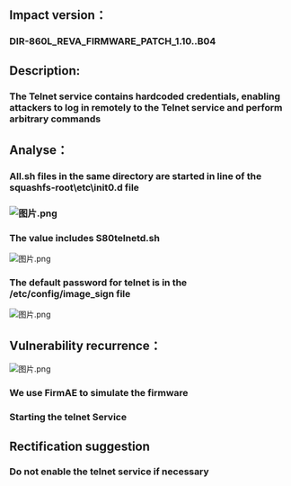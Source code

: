 ## Impact version：
### DIR-860L_REVA_FIRMWARE_PATCH_1.10..B04
## Description:
### The Telnet service contains hardcoded credentials, enabling attackers to log in remotely to the Telnet service and perform arbitrary commands
## Analyse：
### All.sh files in the same directory are started in line  of the squashfs-root\etc\init0.d file

### ![图片.png](https://cdn.nlark.com/yuque/0/2024/png/43672949/1721117534097-652cb411-d010-40a3-a5ae-3c0e493f7943.png#averageHue=%23fdf9f7&clientId=u2d4fc07d-8517-4&from=paste&height=364&id=ucc9c45e9&originHeight=446&originWidth=712&originalType=binary&ratio=1.2244897959183674&rotation=0&showTitle=false&size=40811&status=done&style=none&taskId=uc93f3aa7-bd7e-4cba-9b7b-aca350acc20&title=&width=581.4666666666667)
### The value includes S80telnetd.sh
![图片.png](https://cdn.nlark.com/yuque/0/2024/png/43672949/1721117638109-728e8fcb-d8d3-4c23-bbf4-48ab1131347a.png#averageHue=%23222120&clientId=u2d4fc07d-8517-4&from=paste&height=510&id=u2effd5ac&originHeight=625&originWidth=1673&originalType=binary&ratio=1.2244897959183674&rotation=0&showTitle=false&size=115006&status=done&style=none&taskId=ue5abbd6e-9e1f-49b4-adb4-0d7a04c81da&title=&width=1366.2833333333333)
### The default password for telnet is in the /etc/config/image_sign file
![图片.png](https://cdn.nlark.com/yuque/0/2024/png/43672949/1721117664172-6cdc1b57-824a-4bd9-afe0-98e0516cd6a4.png#averageHue=%234f90d1&clientId=u2d4fc07d-8517-4&from=paste&height=73&id=u5a537681&originHeight=89&originWidth=1040&originalType=binary&ratio=1.2244897959183674&rotation=0&showTitle=false&size=10791&status=done&style=none&taskId=u5219a974-aa6c-427d-99c9-078e4c6471e&title=&width=849.3333333333334)
## Vulnerability recurrence：
![图片.png](https://cdn.nlark.com/yuque/0/2024/png/43672949/1721117697006-3371d3a3-dcdd-46e2-9572-9d62c395c00d.png#averageHue=%23e5d9b8&clientId=u2d4fc07d-8517-4&from=paste&height=969&id=u6989722c&originHeight=1186&originWidth=1754&originalType=binary&ratio=1.2244897959183674&rotation=0&showTitle=false&size=470101&status=done&style=none&taskId=uc1241506-6acd-4fc6-b3ca-43328ef57aa&title=&width=1432.4333333333334)
### We use FirmAE to simulate the firmware
### Starting the telnet Service
## Rectification suggestion
### Do not enable the telnet service if necessary

